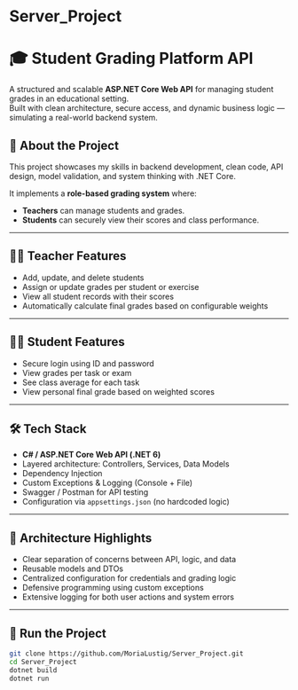 # Server_Project
# 🎓 Student Grading Platform API

A structured and scalable **ASP.NET Core Web API** for managing student grades in an educational setting.  
Built with clean architecture, secure access, and dynamic business logic — simulating a real-world backend system.

## 💼 About the Project

This project showcases my skills in backend development, clean code, API design, model validation, and system thinking with .NET Core.

It implements a **role-based grading system** where:
- **Teachers** can manage students and grades.
- **Students** can securely view their scores and class performance.

---

## 👩‍🏫 Teacher Features

- Add, update, and delete students  
- Assign or update grades per student or exercise  
- View all student records with their scores  
- Automatically calculate final grades based on configurable weights  

---

## 👩‍🎓 Student Features

- Secure login using ID and password  
- View grades per task or exam  
- See class average for each task  
- View personal final grade based on weighted scores  

---

## 🛠 Tech Stack

- **C# / ASP.NET Core Web API (.NET 6)**
- Layered architecture: Controllers, Services, Data Models  
- Dependency Injection  
- Custom Exceptions & Logging (Console + File)  
- Swagger / Postman for API testing  
- Configuration via `appsettings.json` (no hardcoded logic)  

---

## 🧱 Architecture Highlights

- Clear separation of concerns between API, logic, and data  
- Reusable models and DTOs  
- Centralized configuration for credentials and grading logic  
- Defensive programming using custom exceptions  
- Extensive logging for both user actions and system errors  

---

## 🚀 Run the Project

```bash
git clone https://github.com/MoriaLustig/Server_Project.git
cd Server_Project
dotnet build
dotnet run
